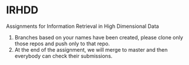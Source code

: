 # IRHDD
Assignments for Information Retrieval in High Dimensional Data
1. Branches based on your names have been created, please clone only those repos and push only to that repo.
2. At the end of the assignment, we will merge to master and then everybody can check their submissions.
